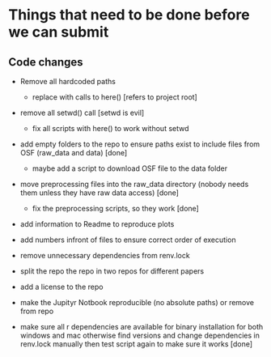 # Things that need to be done before we can submit 

## Code changes
- Remove all hardcoded paths
  - replace with calls to here() [refers to project root]
- remove all setwd() call [setwd is evil]
  - fix all scripts with here() to work without setwd
- add empty folders to the repo to ensure paths exist to include files from 
  OSF (raw_data and data) [done]
  - maybe add a script to download OSF file to the data folder
- move preprocessing files into the raw_data directory 
   (nobody needs them unless they have raw data access) [done]
   - fix the preprocessing scripts, so they work [done]
- add information to Readme to reproduce plots
- add numbers infront of files to ensure correct order of execution
- remove unnecessary dependencies from renv.lock
- split the repo the repo in two repos for different papers
- add a license to the repo
- make the Jupityr Notbook reproducible (no absolute paths) or remove from repo

- make sure all r dependencies are available for binary installation for both windows and mac
  otherwise find versions and change dependencies in renv.lock manually
  then test script again to make sure it works [done]